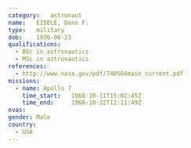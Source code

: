 ```yaml
---
category:	astronaut
name:	EISELE, Donn F.
type:	military
dob:	1930-06-23
qualifications:
  - BSc in astronautics
  - MSc in astronautics
references:
  - http://www.nasa.gov/pdf/740566main_current.pdf
missions:
  - name: Apollo 7
    time_start:   1968-10-11T15:02:45Z
    time_end:     1968-10-22T11:11:49Z
evas:
gender:	Male
country:
  - USA
---
```

